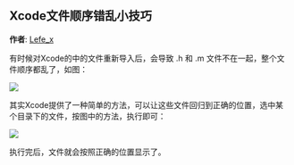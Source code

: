 Xcode文件顺序错乱小技巧
----------
**作者**: [Lefe_x](https://weibo.com/u/5953150140)

有时候对Xcode的中的文件重新导入后，会导致 .h 和 .m 文件不在一起，整个文件顺序都乱了，如图：

![](https://github.com/awesome-tips/iOS-Tips/blob/master/images/2019/05/2-1.png)

其实Xcode提供了一种简单的方法，可以让这些文件回归到正确的位置，选中某个目录下的文件，按图中的方法，执行即可：

![](https://github.com/awesome-tips/iOS-Tips/blob/master/images/2019/05/2-2.png)

执行完后，文件就会按照正确的位置显示了。